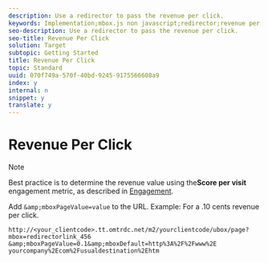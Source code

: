 ```yaml
---
description: Use a redirector to pass the revenue per click.
keywords: Implementation;mbox.js non javascript;redirector;revenue per click
seo-description: Use a redirector to pass the revenue per click.
seo-title: Revenue Per Click
solution: Target
subtopic: Getting Started
title: Revenue Per Click
topic: Standard
uuid: 070f749a-570f-40bd-9245-9175566608a9
index: y
internal: n
snippet: y
translate: y
---
```


# Revenue Per Click


>[!NOTE]
>
>Best practice is to determine the revenue value using the**Score per visit** engagement metric, as described in [Engagement](https://marketing.adobe.com/resources/help/en_US/tnt/help/c_Capturing_Engagement.html). 


Add `&amp;mboxPageValue=value` to the URL. 
Example: For a .10 cents revenue per click.

```
http://<​your_clientcode>​​​​.tt​​.omtrdc​.net/​​m2/​yourclientcode/​ubox/​​​page?mbox=redirectorlink_456
&amp;mboxPageValue=0.1​&amp;mbox​Default=​​http%3A%2F%2Fwww%2E​yourcompany%2Ecom​%2Fusualdestination%2Ehtm
```

